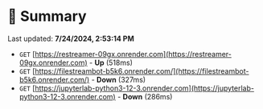 # 📖 Summary
Last updated: **7/24/2024, 2:53:14 PM**

- `GET` [https://restreamer-09gx.onrender.com](https://restreamer-09gx.onrender.com) - **Up** (518ms)
- `GET` [https://filestreambot-b5k6.onrender.com/](https://filestreambot-b5k6.onrender.com/) - **Down** (327ms)
- `GET` [https://jupyterlab-python3-12-3.onrender.com](https://jupyterlab-python3-12-3.onrender.com) - **Down** (286ms)
